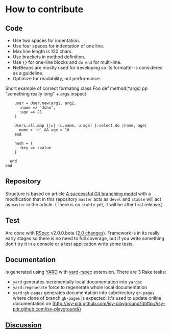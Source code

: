 # How to contribute

## Code

* Use two spaces for indentation.
* Use four spaces for indentation of one line.
* Max line length is 120 chars.
* Use brackets in method definition.
* Use `{}` for one-line blocks and `do end` for multi-line.
* NetBeans are mostly used for developing so its formatter is considered as a guideline.
* Optimize for readability, not performance.

Short example of correct formating
    class Foo
      def method(*args)
        pp "something really long" +
            args.inspect

        user = User.new(arg1, arg2,
          :name => 'John',
          :age => 21
        )

        Users.all.map {|u| [u.name, u.age] }.select do |name, age|
          name > 'd' && age > 10
        end

        hash = {
          :key => :value
        }

      end
    end

## Repository

Structure is based on article [A successful Git branching model](ttp://nvie.com/git-model) with a modification that
in this repository `master` acts as `devel` and `stable` will act as `master` in the article.
(There is no `stable` yet, it will be after first release.)

## Test

Are done with [RSpec](http://rspec.info/) v2.0.0.beta 
([2.0 changes](http://github.com/rspec/rspec-core/blob/master/Upgrade.markdown)).
Framework is in its really early stages so there is no need to full coverage,
but if you write something don't try it in a console or a test application write some tests.

## Documentation

Is generated using [YARD](http://yardoc.org/) with [yard-rspec](http://rubygems.org/gems/yard-rspec) extension.
There are 3 Rake tasks:

* `yard` generates incrementally local documentation into `yardoc`
* `yard:regenerate` force to regenerate whole local documentation
* `yard:gh-pages` generates documentation into subdirectory `gh-pages` where clone of branch `gh-pages` is expected.
  It's used to update online documentation on
  [http://isy-pitr.github.com/isy-playground/](http://isy-pitr.github.com/isy-playground/)

## [Discussion](https://wave.google.com/wave/waveref/googlewave.com/w+7z-HD1_8D)

<div id="waveframe" style="width:100%; height:700px;"></div>
<script src="http://www.google.com/jsapi"></script>
<script type="text/javascript">
google.load("wave", "1");
google.setOnLoadCallback(function() { 
new google.wave.WavePanel({ target: document.getElementById("waveframe") }).loadWave("googlewave.com!w+7z-HD1_8D");});
</script>